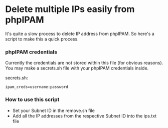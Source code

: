 # Delete multiple IPs easily from phpIPAM
It's quite a slow process to delete IP address from phpIPAM. So here's a script to make this a quick process.

### phpIPAM credentials
Currently the credentials are not stored within this file (for obvious reasons). You may make a secrets.sh file with your phpIPAM credentials inside.

secrets.sh:
```
ipam_creds=username:password
```

### How to use this script
- Set your Subnet ID in the remove.sh file
- Add all the IP addresses from the respective Subnet ID into the ips.txt file

